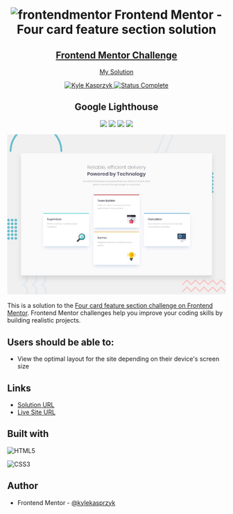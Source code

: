 <div align="center">
  <h1><img src="https://www.frontendmentor.io/static/images/logo-mobile.svg" alt="frontendmentor"> Frontend Mentor - Four card feature section solution</h1>
  <h2>
    <a href="https://www.frontendmentor.io/challenges/four-card-feature-section-weK1eFYK"><strong>Frontend Mentor Challenge</strong></a>  </h2>
    <p>
    <a href="https://kylekasprzyk.github.io/Frontend-Mentor-four-card-feature-section/">My Solution</a>
  </p>
</div>

<!-- bagdes -->
<div align="center">
  <!-- profile -->
  <a href="https://www.frontendmentor.io/profile/kylekasprzyk">
    <img src="https://img.shields.io/badge/Profile-Kyle%20Kasprzyk-blue" alt="Kyle Kasprzyk">
  </a>
  <!-- status -->
    <a href="#">
    <img src="https://img.shields.io/badge/Status-Complete-brightgreen" alt="Status Complete">
  </a>
  
## Google Lighthouse
![](https://img.shields.io/badge/Performance-99%25-brightgreen)
![](https://img.shields.io/badge/Accessibility-97%25-brightgreen)
![](https://img.shields.io/badge/Best%20Practices-100%25-brightgreen)
![](https://img.shields.io/badge/SEO-100%25-brightgreen)
</div>

![](./design/desktop-preview.jpg)

This is a solution to the [Four card feature section challenge on Frontend Mentor](https://www.frontendmentor.io/challenges/four-card-feature-section-weK1eFYK). Frontend Mentor challenges help you improve your coding skills by building realistic projects. 

## Users should be able to:

- View the optimal layout for the site depending on their device's screen size

## Links

- [Solution URL](https://www.frontendmentor.io/solutions/four-card-feature-section-solution-GVKOxW-8_V)
- [Live Site URL](https://kylekasprzyk.github.io/Frontend-Mentor-four-card-feature-section/)

## Built with

![HTML5](https://img.shields.io/badge/html5-%23E34F26.svg?style=plastic&logo=html5&logoColor=white)

![CSS3](https://img.shields.io/badge/css3-%231572B6.svg?style=plastic&logo=css3&logoColor=white)

## Author

- Frontend Mentor - [@kylekasprzyk](https://www.frontendmentor.io/profile/kylekasprzyk)
